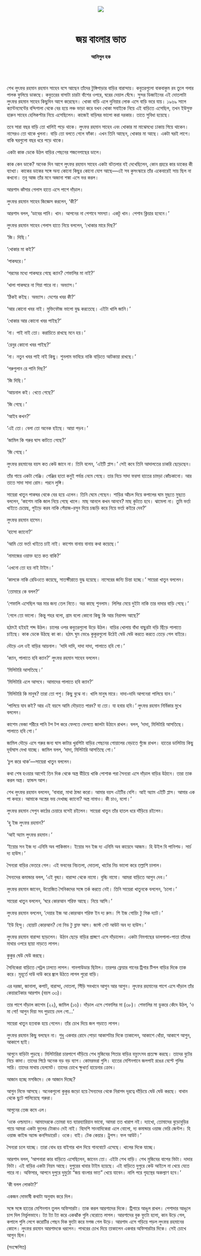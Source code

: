 <div align=center>
<img src=https://images.prothomalo.com/prothomalo-bangla%2F2021-09%2F93424387-0171-443d-93e7-55726d15067a%2FUntitled_7.jpg?rect=0%2C33%2C325%2C171&w=1200&ar=40%3A21&auto=format%2Ccompress&ogImage=true&mode=crop&overlay=&overlay_position=bottom&overlay_width_pct=1 />
<br><br>
<h1>জয় বাংলার ভাত</h1> 
<h4>আনিসুল হক</h4>
<br><br>
</div>

শেখ লুৎফর রহমান রহমান সাহেব বসে আছেন তাঁদের টুঙ্গিপাড়ার বাড়ির বারান্দায়। কবুতরগুলো বাকবাকুম রব তুলে গলার পালক ফুলিয়ে ডাকছে। কবুতরের বাসাটা চারটা বাঁশের ওপরে, ঘরের দেয়াল ঘেঁষে। সুন্দর ডিজাইনের এই দোতলাটা লুৎফর রহমান সাহেব কিছুদিন আগে করেছেন। খোকা বাড়ি এলে দুনিয়ার লোক এসে বাড়ি ভরে যায়। ১৯৬৯ সালে ক্যান্টনমেন্টের বন্দিশালা থেকে বের হয়ে লঞ্চ ভাড়া করে যখন খোকা সবাইকে নিয়ে এই বাড়িতে এসেছিল, তখন ইউসুফ হারুন সাহেব হেলিকপ্টার নিয়ে এসেছিলেন। কাজেই বাড়িঘর ভালো করা দরকার। তাতে সুবিধা হয়েছে।

তবে সারা বছর বাড়ি তো খালিই পড়ে থাকে। লুৎফর রহমান সাহেব এবং খোকার মা মাঝেমধ্যে ঢাকায় গিয়ে থাকেন। নাসেরও তো থাকে খুলনা। বাড়ি তো বলতে গেলে ফাঁকা। এখন তিনি আছেন, খোকার মা আছে। একটা ঘরই লাগে। বাকি ঘরগুলো বছর ধরে পড়ে থাকে।

একটা কাক ডেকে উঠল বাড়ির পেছনের শজনেগাছের ডালে।

কাক কেন ডাকে? অনেক দিন আগে লুৎফর রহমান সাহেব একটা বটতলার বই দেখেছিলেন, কোন প্রহরে কার ডাকের কী ব্যাখ্যা। কাকের ডাকের সঙ্গে অন্য কোনো কিছুর কোনো যোগ আছে—এই সব কুসংস্কারে তাঁর একেবারেই সায় ছিল না কখনো। তবু আজ তাঁর মনে অজানা শঙ্কা এসে ভর করল।

আরশাদ কাঁসার গেলাস হাতে এসে পাশে দাঁড়াল।

লুৎফর রহমান সাহেব জিজ্ঞেস করলেন, ‘কী?’

আরশাদ বলল, ‘ডাবের পানি। খান। আপনের না পেশাবে সমস্যা। একটু খান। পেশাব ক্লিয়ার হবেনে।’

লুৎফর রহমান সাহেব গেলাস হাতে নিয়ে বললেন, ‘খোকার মারে দিছ?’

‘জি। দিছি।’

‘খোকার মা কই?’

‘পাকঘরে।’

‘গরমের মধ্যে পাকঘরে গেছে ক্যান? শেফালির মা নাই?’

‘খালা পাকঘরে না গিয়া পারে না। অভ্যাস।’

‘ঠিকই কইছ। অভ্যাস। দেশের খবর কী?’

‘আর কোনো খবর নাই। মুক্তিফৌজ ভালো যুদ্ধ করতেছে। এইটা খালি জানি।’

‘খোকার আর কোনো খবর পাইছ?’

‘না। পাই নাই তো। করাচিতে রাখছে মনে হয়।’

‘রেনুর কোনো খবর পাইছ?’

‘না। নতুন খবর পাই নাই কিছু। শুনলাম ভাবিরে নাকি বাড়িতে আটকায়া রাখছে।’

‘গরুগুলান রে পানি দিছ?’

‘জি দিছি।’

‘আয়নাল কই। খেতে গেছে?’

‘জি গেছে।’

‘আইব কখন?’

‘এই তো। বেলা তো অনেক হইছে। আয়া পড়ব।’

‘জামিল কি গরুর ঘাস কাটতে গেছে?’

‘জি গেছে।’

লুৎফর রহমানের বয়স কত কেউ জানে না। তিনি বলেন, ‘এইটি প্লাস।’ সেই কবে তিনি আদালতের চাকরি ছেড়েছেন।

তাঁর গায়ে একটা গেঞ্জি। গেঞ্জির হাতা কনুই পর্যন্ত নেমে গেছে। তার নিচে সাদা ফরসা হাতের চামড়া কোঁচকানো। আর তাতে সাদা সাদা রোম। পরনে লুঙ্গি।

সায়েরা খাতুন পাকঘর থেকে বের হয়ে এলেন। তিনি ঘেমে গেছেন। শাড়ির আঁচল দিয়ে কপালের ঘাম মুছতে মুছতে বললেন, ‘কাশেম নাকি জাল নিয়ে গেছে খালে। মাছ আনলে কখন আনবে? মাছ কুটতে হবে। ঝামেলা না। তুমি ভর্তা খাইতে চেয়েছ, পুইড়ে করব নাকি পেঁয়াজ-রসুন দিয়ে চচ্চড়ি করে নিয়ে ভর্তা কইরে দেব?’

লুৎফর রহমান হাসেন।

‘হাসো ক্যানো?’

‘আমি তো ভর্তা খাইতে চাই নাই। কাশেম বানায় বানায় কথা কয়েছে।’

‘নামাজের ওয়াক্ত হতে কত বাকি?’

‘এখনো তো হয় নাই টাইম।’

‘কালকে নাকি রেডিওতে কয়েছে, সাতক্ষীরাতে যুদ্ধ হয়েছে। নাসেরের জন্যি চিন্তা হচ্ছে।’ সায়েরা খাতুন বললেন।

‘তোমারে কে বলল?’

‘শেফালি এসেছিল অর মার জন্য তেল নিতে। অর কাছে শুনলাম। লিলির মেয়ে দুইটা নাকি তার দাদার বাড়ি গেছে।’

‘গেলে তো ভালো। কিন্তু শহর বলো, গ্রাম বলো কোনো কিছু কি আর নিরাপদ আছে?’

হঠাৎই হইহই শব্দ উঠল। চালের ওপর কবুতরগুলো উড়ে উঠল। বাড়ির খোলায় বাঁধা বাছুরটা দড়ি ছিঁড়ে পালাতে চাইছে। কাক ডেকে উঠছে কা কা। হঠাৎ ঘুম ভেঙে কুকুরগুলো উঠেই ঘেউ ঘেউ করতে করতে তেড়ে গেল বাইরে।

দৌড়ে এল ওই বাড়ির আয়নাল। ‘দাদি দাদি, দাদা দাদা, পালাতে হবি গো।’

‘ক্যান, পালাতে হবি ক্যান?’ লুৎফর রহমান সাহেব বললেন।

‘মিলিটারি আসতিছে।’

‘মিলিটারি এলে আসবে। আমাদের পালাতে হবি ক্যান?’

‘মিলিটারি কি মানুষ? তারা তো পশু। কিছু বুঝে না। খালি মানুষ মারে। দাদা-দাদি আপনেরা পালিয়ে যান।’

‘পালিয়ে যাব কই? আর এই বয়সে আমি দৌড়াতে পারব? যা তো। যা হবার হবি।’ লুৎফর রহমান নির্বিকার মুখে বললেন।

কাশেম ভেজা শরীরে পানি টপ টপ করে ফেলতে ফেলতে জালটা উঠানে রাখল। বলল, ‘দাদা, মিলিটারি আসতিছে। পালাতে হবি গো।’

জামিল দৌড়ে এসে গরুর জন্য ঘাস কাটার খুরপিটা বাড়ির পেছনের গোয়ালের বেড়াতে গুঁজে রাখল। হাতের ডালিটায় কিছু দূর্বাঘাস দেখা যাচ্ছে। জামিল বলল, ‘দাদা, মিলিটারি আসতিছে গো।’

‘চুপ করে থাক’—সায়েরা খাতুন বললেন।

কথা শেষ হওয়ার আগেই তিন দিক থেকে অস্ত্র উঁচিয়ে খাকি পোশাক পরা সৈন্যরা এসে দাঁড়াল বাড়ির উঠানে। তারা তাক করল অস্ত্র। হ্যান্ডস আপ।

শেখ লুৎফর রহমান বললেন, ‘বাবারা, মাথা ঠান্ডা করো। আমার বয়স এইটির বেশি। আই অ্যাম এইটি প্লাস। আমার এক পা কবরে। আমাকে অস্ত্রের ভয় দেখাচ্ছ ক্যানো? অস্ত্র নামাও। কী চাও, বলো।’

লুৎফর রহমান সেগুন কাঠের চেয়ারে বসেই রইলেন। সায়েরা খাতুন তাঁর হাতল ধরে দাঁড়িয়ে রইলেন।

‘হু ইজ লুৎফর রহমান?’

‘আই অ্যাম লুৎফর রহমান।’

‘ইয়োর সন ইজ দ্য এনিমি অব পাকিস্তান। ইয়োর সন ইজ দ্য এনিমি অব কায়েদে আজম। হি উইল বি পানিশড। সার্চ দ্য হাউস।’

সৈন্যরা বাড়ির ভেতরে গেল। এই ভবনের নিচতলা, দোতলা, খাটের নিচ ভালো করে তল্লাশি চালাল।

সৈন্যদের কমান্ডার বলল, ‘এই বুড্ঢা। বারান্দা থেকে নামো। বুড্ঢি নামো। আমরা বাড়িতে আগুন দেব।’

লুৎফর রহমান জানেন, উত্তেজিত সৈনিকদের সঙ্গে তর্ক করতে নেই। তিনি সায়েরা খাতুনকে বললেন, ‘চলো।’

সায়েরা খাতুন বললেন, ‘ঘরে কোরআন শরিফ আছে। নিয়ে আসি।’

লুৎফর রহমান বললেন, ‘দেয়ার ইজ আ কোরআন শরিফ ইন দ্য রুম। শি ইজ গোয়িং টু পিক দ্যাট।’

‘ইউ হিন্দু। হোয়াট কোরআন? নো নিড টু ব্লাফ আস। জাস্ট গেট আউট অব দ্য হাউস।’

লুৎফর রহমান বারান্দা ছাড়লেন। উঠান ছেড়ে বাড়ির প্রাঙ্গণে এসে দাঁড়ালেন। একটা নিমগাছের ডালপালা-পাতা তাঁদের মাথার ওপরে ছায়া নাড়তে লাগল।

কুকুর ঘেউ ঘেউ করছে।

সৈনিকেরা বাড়িতে পেট্রল ঢালতে লাগল। গানপাউডার ছিটাল। তারপর ফ্লেয়ার গানের ট্রিগার টিপল বাড়ির দিকে তাক করে। মুহূর্তে দাউ দাউ করে জ্বলে উঠতে লাগল পুরো বাড়ি।

এর দরজা, জানালা, কপাট, বারান্দা, দোতলা, সিঁড়ি সবখানে আগুন আর আগুন। লুৎফর রহমানের পাশে এসে দাঁড়াল তাঁর কেয়ারটেকার আরশাদ (বয়স ৩৩)।

তার পাশে দাঁড়াল কাশেম (২২), জামিল (১৬)। দাঁড়াল এসে শেফালির মা (৩৮)। শেফালির মা ডুকরে কেঁদে উঠল, ‘ও মা গো! আগুন দিয়া সব পুড়ায়ে দেল গো...’

সায়েরা খাতুন হতবাক হয়ে গেলেন। তাঁর চোখ দিয়ে জল গড়াতে লাগল।

লুৎফর রহমান কিছু বলছেন না। শুধু একবার রোদে পোড়া আকাশটার দিকে তাকালেন, আকাশে ধোঁয়া, আকাশে আগুন, আকাশে ছাই।

আগুনে বাড়িটা পুড়ছে। মিলিটারিরা চারপাশে দাঁড়িয়ে শেখ মুজিবের পিতার বাড়ির বহ্ন্যুৎসব প্রত্যক্ষ করছে। তাদের বুটের নিচে কাদা। তাদের পিঠে অনেক বড় বড় ব্যাগ। কোমরভরা গুলি। হাতের মেশিনগানে জলপাই রঙের বেল্টে গুলির সারি। তাদের মাথায় হেলমেট। তাদের চোখে ক্ষুধার্ত হায়েনার ক্রোধ।

আজান হচ্ছে মসজিদে। কে আজান দিচ্ছে?

আগুন নিভে আসছে। অনেকগুলো কুকুর জড়ো হয়ে সৈন্যদের থেকে নিরাপদ দূরত্বে দাঁড়িয়ে ঘেউ ঘেউ করছে। বাথান থেকে ছুটে পালিয়েছে গরুরা।

আগুনের তেজ কমে এল।

‘ওকে ওল্ডম্যান। আমাদেরকে তোমরা যত ব্যারব্যারিয়ান ভাবো, আমরা তত খারাপ নই। দ্যাখো, তোমাদের বুড়োবুড়ির গায়ে আমরা একটা ফুলের টোকাও দেই নাই। বিদেশি সাংবাদিকেরা এলে বোলো, দ্য কমান্ডার ওয়াজ ভেরি জেন্টল। হি ওয়াজ কাইন্ড অ্যান্ড কনসিডারেট। ওকে। বাই। টেক কেয়ার। ট্রুপস। ফল আউট।’

সৈন্যরা চলে যাচ্ছে। তারা বোধ হয় বাইগার খাল দিয়ে গানবোটে এসেছে। খালের দিকে যাচ্ছে।

আরশাদ বলল, ‘আপনারা কার বাড়িতে এসেছিলেন, জানেন তো। এইটা শেখ বাড়ি। শেখ মুজিবের বাপের ভিটা। দাদার ভিটা। এই বাড়ির একটা নিয়ম আছে। দুপুরের খাবার টাইম হয়েছে। এই বাড়িতে দুপুরে কেউ আইলে না খেয়ে যেতে পারে না। অফিসার, আপনে দুপুরে দুমুঠো “জয় বাংলার ভাত” খেয়ে যাবেন। নালি পরে গৃহস্থের অকল্যাণ হবে।’

‘কী বলল লোকটা?’

একজন দোভাষী কথাটা অনুবাদ করে দিল।

সঙ্গে সঙ্গে হাতের মেশিনগান তুলল অফিসারটা। তাক করল আরশাদের দিকে। ট্রিগারে আঙুল রাখল। পেশাদার আঙুলে চাপ দিল নির্ভুলভাবে। ট্যা ট্যা ট্যা করে একঝাঁক গুলি বেরোতে লাগল। আরশাদের বুক ফুটো হলো, কান উড়ে গেল, কপালে গুলি লেগে করোটির পেছন দিক ফুটো করে মগজ গেল উড়ে। আরশাদ এসে গড়িয়ে পড়ল লুৎফর রহমানের কোলে। লুৎফর রহমান আরশাদকে ধরলেন। পাথরের চোখ দিয়ে তাকালেন একবার অফিসারটার দিকে। সেই চোখে আগুন ছিল।

(সংক্ষেপিত)

